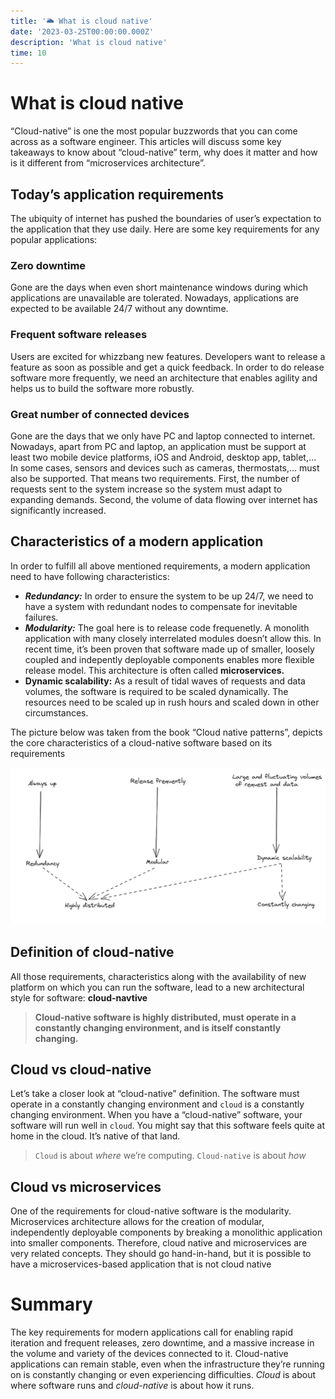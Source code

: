 ```yaml
---
title: '🌥️ What is cloud native'
date: '2023-03-25T00:00:00.000Z'
description: 'What is cloud native'
time: 10
---
```


# What is cloud native

“Cloud-native” is one the most popular buzzwords that you can come across as a software engineer. This articles will discuss some key takeaways to know about “cloud-native” term, why does it matter and how is it different from “microservices architecture”.

## Today’s application requirements

The ubiquity of internet has pushed the boundaries of user’s expectation to the application that they use daily. Here are some key requirements for any popular applications:

### Zero downtime

Gone are the days when even short maintenance windows during which applications are unavailable are tolerated. Nowadays, applications are expected to be available 24/7 without any downtime.

### Frequent software releases

Users are excited for whizzbang new features. Developers want to release a feature as soon as possible and get a quick feedback. In order to do release software more frequently, we need an architecture that enables agility and helps us to build the software more robustly.

### Great number of connected devices

Gone are the days that we only have PC and laptop connected to internet. Nowadays, apart from PC and laptop, an application must be support at least two mobile device platforms, iOS and Android, desktop app, tablet,… In some cases, sensors and devices such as cameras, thermostats,… must also be supported. That means two requirements. First, the number of requests sent to the system increase so the system must adapt to expanding demands. Second, the volume of data flowing over internet has significantly increased.

## Characteristics of a modern application

In order to fulfill all above mentioned requirements, a modern application need to have following characteristics:

- **_Redundancy:_** In order to ensure the system to be up 24/7, we need to have a system with redundant nodes to compensate for inevitable failures.
- **_Modularity:_** The goal here is to release code frequenetly. A monolith application with many closely interrelated modules doesn’t allow this. In recent time, it’s been proven that software made up of smaller, loosely coupled and indepently deployable components enables more flexible release model. This architecture is often called **microservices.**
- **Dynamic scalability:** As a result of tidal waves of requests and data volumes, the software is required to be scaled dynamically. The resources need to be scaled up in rush hours and scaled down in other circumstances.

The picture below was taken from the book “Cloud native patterns”, depicts the core characteristics of a cloud-native software based on its requirements

![Untitled](./characteristics.png)

## Definition of cloud-native

All those requirements, characteristics along with the availability of new platform on which you can run the software, lead to a new architectural style for software: **cloud-navtive**

> **Cloud-native software is highly distributed, must operate in a constantly changing environment, and is itself constantly changing.**

## Cloud vs cloud-native

Let’s take a closer look at “cloud-native” definition. The software must operate in a constantly changing environment and `cloud` is a constantly changing environment. When you have a “cloud-native” software, your software will run well in `cloud`. You might say that this software feels quite at home in the cloud. It’s native of that land.

> `Cloud` is about _where_ we’re computing. `Cloud-native` is about _how_

## Cloud vs microservices

One of the requirements for cloud-native software is the modularity. Microservices architecture allows for the creation of modular, independently deployable components by breaking a monolithic application into smaller components. Therefore, cloud native and microservices are very related concepts. They should go hand-in-hand, but it is possible to have a microservices-based application that is not cloud native

# Summary

The key requirements for modern applications call for enabling rapid iteration and frequent releases, zero downtime, and a massive increase in the volume and variety of the devices connected to it. Cloud-native applications can remain stable, even when the infrastructure they’re running on is constantly changing or even experiencing difficulties. _Cloud_ is about where software runs and _cloud-native_ is about how it runs.
